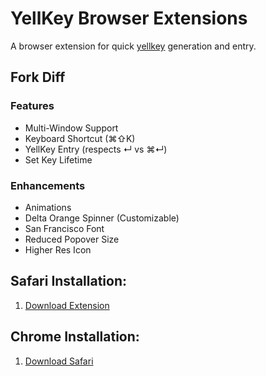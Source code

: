 # YellKey Browser Extensions
A browser extension for quick [yellkey](http://www.yellkey.com) generation and entry.

## Fork Diff

### Features
- Multi-Window Support
- Keyboard Shortcut (⌘⇧K)
- YellKey Entry (respects ↵ vs ⌘↵)
- Set Key Lifetime

### Enhancements
- Animations
- Delta Orange Spinner (Customizable)
- San Francisco Font
- Reduced Popover Size
- Higher Res Icon

## Safari Installation:
1. [Download Extension](https://github.com/atfinke/YellKey-Extension/raw/master/dist/Yellkey.safariextz)

## Chrome Installation:
1. [Download Safari](http://apple.com/)

